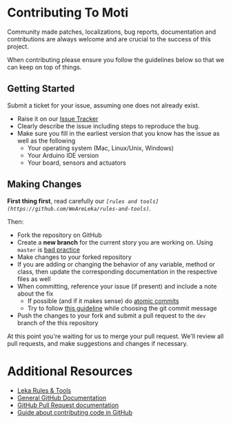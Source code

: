 # Contributing To Moti

Community made patches, localizations, bug reports, documentation and contributions are always welcome and are crucial to the success of this project.

When contributing please ensure you follow the guidelines below so that we can keep on top of things.

## Getting Started

Submit a ticket for your issue, assuming one does not already exist.

*	Raise it on our [Issue Tracker](https://github.com/weareleka/moti/issues)
*	Clearly describe the issue including steps to reproduce the bug.
*	Make sure you fill in the earliest version that you know has the issue as well as the following
    *	Your operating system (Mac, Linux/Unix, Windows)
    *	Your Arduino IDE version
    *	Your board, sensors and actuators

## Making Changes

**First thing first**, read carefully our *`[rules and tools](https://github.com/WeAreLeka/rules-and-tools)`*.

Then:

*	Fork the repository on GitHub
*	Create a **new branch** for the current story you are working on. Using `master` is [bad practice](http://codeinthehole.com/writing/pull-requests-and-other-good-practices-for-teams-using-github/#work-on-a-story)
*	Make changes to your forked repository
*	If you are adding or changing the behavior of any variable, method or class, then update the corresponding documentation in the respective files as well
*	When committing, reference your issue (if present) and include a note about the fix
    *	If possible (and if it makes sense) do [atomic commits](http://en.wikipedia.org/wiki/Atomic_commit)
    *	Try to follow [this guideline](http://tbaggery.com/2008/04/19/a-note-about-git-commit-messages.html) while choosing the git commit message
*	Push the changes to your fork and submit a pull request to the `dev` branch of the this repository

At this point you're waiting for us to merge your pull request. We'll review all pull requests, and make suggestions and changes if necessary.

# Additional Resources

*	[Leka Rules & Tools](https://github.com/WeAreLeka/rules-and-tools)
*	[General GitHub Documentation](http://help.github.com/)
*	[GitHub Pull Request documentation](http://help.github.com/send-pull-requests/)
*	[Guide about contributing code in GitHub](http://sudarmuthu.com/blog/contributing-to-project-hosted-in-github)
